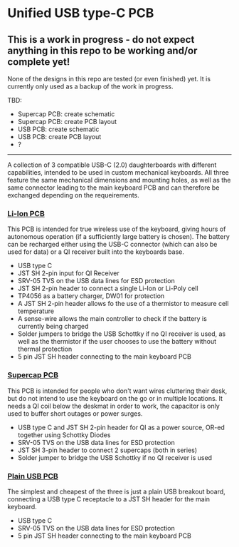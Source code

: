 # Unified USB type-C PCB

## This is a work in progress - do not expect anything in this repo to be working and/or complete yet!
None of the designs in this repo are tested (or even finished) yet. It is currently only used as a backup of the work in progress.

TBD:
 * Supercap PCB: create schematic
 * Supercap PCB: create PCB layout
 * USB PCB: create schematic
 * USB PCB: create PCB layout
 * ?
___

A collection of 3 compatible USB-C (2.0) daughterboards with different capabilities, intended to be used in custom mechanical keyboards. All three feature the same mechanical dimensions and mounting holes, as well as the same connector leading to the main keyboard PCB and can therefore be exchanged depending on the requeirements.

### [Li-Ion PCB](unified-usb-pcb_batt)
This PCB is intended for true wireless use of the keyboard, giving hours of autonomous operation (if a sufficiently large battery is chosen). The battery can be recharged either using the USB-C connector (which can also be used for data) or a QI receiver built into the keyboards base.
 * USB type C
 * JST SH 2-pin input for QI Receiver
 * SRV-05 TVS on the USB data lines for ESD protection
 * JST SH 2-pin header to connect a single Li-Ion or Li-Poly cell
 * TP4056 as a battery charger, DW01 for protection
 * A JST SH 2-pin header allows fo the use of a thermistor to measure cell temperature
 * A sense-wire allows the main controller to check if the battery is currently being charged
 * Solder jumpers to bridge the USB Schottky if no QI receiver is used, as well as the thermistor if the user chooses to use the battery without thermal protection
 * 5 pin JST SH header connecting to the main keyboard PCB

### [Supercap PCB](unified-usb-pcb_cap)

This PCB is intended for people who don't want wires cluttering their desk, but do not intend to use the keyboard on the go or in multiple locations. It needs a QI coil below the deskmat in order to work, the capacitor is only used to buffer short outages or power surges.
 * USB type C and JST SH 2-pin header for QI as a power source, OR-ed together using Schottky Diodes
 * SRV-05 TVS on the USB data lines for ESD protection
 * JST SH 3-pin header to connect 2 supercaps (both in series)
 * Solder jumper to bridge the USB Schottky if no QI receiver is used

### [Plain USB PCB](unified-usb-pcb_simple)
The simplest and cheapest of the three is just a plain USB breakout board, connecting a USB type C receptacle to a JST SH header for the main keyboard.
 * USB type C
 * SRV-05 TVS on the USB data lines for ESD protection
 * 5 pin JST SH header connecting to the main keyboard PCB
